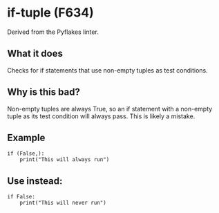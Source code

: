 # if-tuple (F634)
Derived from the Pyflakes linter.
## What it does
Checks for if statements that use non-empty tuples as test conditions.
## Why is this bad?
Non-empty tuples are always True, so an if statement with a non-empty
tuple as its test condition will always pass. This is likely a mistake.
## Example
```
if (False,):
    print("This will always run")
```
## Use instead:
```
if False:
    print("This will never run")
```